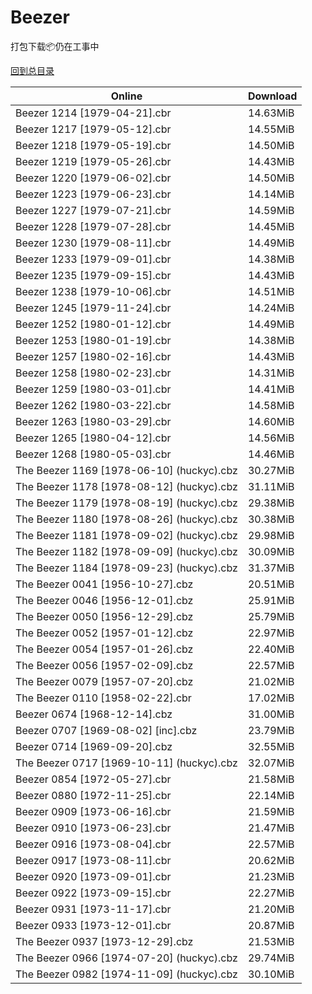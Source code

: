 # Beezer

打包下载📦仍在工事中

[回到总目录](/Catalogs.md)







Online | Download
--- | ---
Beezer 1214 [1979-04-21].cbr | 14.63MiB
Beezer 1217 [1979-05-12].cbr | 14.55MiB
Beezer 1218 [1979-05-19].cbr | 14.50MiB
Beezer 1219 [1979-05-26].cbr | 14.43MiB
Beezer 1220 [1979-06-02].cbr | 14.50MiB
Beezer 1223 [1979-06-23].cbr | 14.14MiB
Beezer 1227 [1979-07-21].cbr | 14.59MiB
Beezer 1228 [1979-07-28].cbr | 14.45MiB
Beezer 1230 [1979-08-11].cbr | 14.49MiB
Beezer 1233 [1979-09-01].cbr | 14.38MiB
Beezer 1235 [1979-09-15].cbr | 14.43MiB
Beezer 1238 [1979-10-06].cbr | 14.51MiB
Beezer 1245 [1979-11-24].cbr | 14.24MiB
Beezer 1252 [1980-01-12].cbr | 14.49MiB
Beezer 1253 [1980-01-19].cbr | 14.38MiB
Beezer 1257 [1980-02-16].cbr | 14.43MiB
Beezer 1258 [1980-02-23].cbr | 14.31MiB
Beezer 1259 [1980-03-01].cbr | 14.41MiB
Beezer 1262 [1980-03-22].cbr | 14.58MiB
Beezer 1263 [1980-03-29].cbr | 14.60MiB
Beezer 1265 [1980-04-12].cbr | 14.56MiB
Beezer 1268 [1980-05-03].cbr | 14.46MiB
The Beezer 1169 [1978-06-10] (huckyc).cbz | 30.27MiB
The Beezer 1178 [1978-08-12] (huckyc).cbz | 31.11MiB
The Beezer 1179 [1978-08-19] (huckyc).cbz | 29.38MiB
The Beezer 1180 [1978-08-26] (huckyc).cbz | 30.38MiB
The Beezer 1181 [1978-09-02] (huckyc).cbz | 29.98MiB
The Beezer 1182 [1978-09-09] (huckyc).cbz | 30.09MiB
The Beezer 1184 [1978-09-23] (huckyc).cbz | 31.37MiB
The Beezer 0041 [1956-10-27].cbz | 20.51MiB
The Beezer 0046 [1956-12-01].cbz | 25.91MiB
The Beezer 0050 [1956-12-29].cbz | 25.79MiB
The Beezer 0052 [1957-01-12].cbz | 22.97MiB
The Beezer 0054 [1957-01-26].cbz | 22.40MiB
The Beezer 0056 [1957-02-09].cbz | 22.57MiB
The Beezer 0079 [1957-07-20].cbz | 21.02MiB
The Beezer 0110 [1958-02-22].cbr | 17.02MiB
Beezer 0674 [1968-12-14].cbz | 31.00MiB
Beezer 0707 [1969-08-02] [inc].cbz | 23.79MiB
Beezer 0714 [1969-09-20].cbz | 32.55MiB
The Beezer 0717 [1969-10-11] (huckyc).cbz | 32.07MiB
Beezer 0854 [1972-05-27].cbr | 21.58MiB
Beezer 0880 [1972-11-25].cbr | 22.14MiB
Beezer 0909 [1973-06-16].cbr | 21.59MiB
Beezer 0910 [1973-06-23].cbr | 21.47MiB
Beezer 0916 [1973-08-04].cbr | 22.57MiB
Beezer 0917 [1973-08-11].cbr | 20.62MiB
Beezer 0920 [1973-09-01].cbr | 21.23MiB
Beezer 0922 [1973-09-15].cbr | 22.27MiB
Beezer 0931 [1973-11-17].cbr | 21.20MiB
Beezer 0933 [1973-12-01].cbr | 20.87MiB
The Beezer 0937 [1973-12-29].cbz | 21.53MiB
The Beezer 0966 [1974-07-20] (huckyc).cbz | 29.74MiB
The Beezer 0982 [1974-11-09] (huckyc).cbz | 30.10MiB